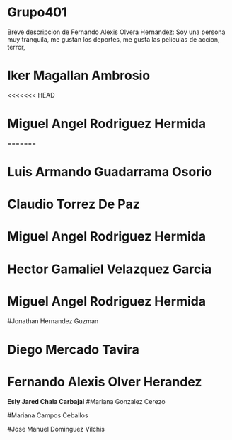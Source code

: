 # Grupo401
Breve descripcion de Fernando Alexis Olvera Hernandez: 
Soy una persona muy tranquila, me gustan los deportes, me gusta las peliculas
de accion, terror, 

# Iker Magallan Ambrosio

<<<<<<< HEAD
 # Miguel Angel Rodriguez Hermida

=======
# Luis Armando Guadarrama Osorio

# Claudio Torrez De Paz

# Miguel Angel Rodriguez Hermida

# Hector Gamaliel Velazquez Garcia

# Miguel Angel Rodriguez Hermida

#Jonathan Hernandez Guzman

# Diego Mercado Tavira

# Fernando Alexis Olver Herandez
**Esly Jared Chala Carbajal**
#Mariana Gonzalez Cerezo

#Mariana Campos Ceballos

#Jose Manuel Dominguez Vilchis

